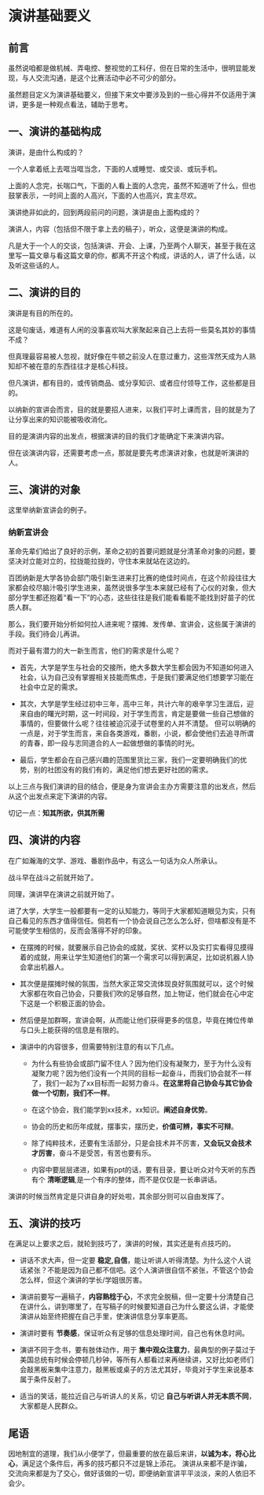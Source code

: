 # 演讲基础要义

## 前言

虽然说咱都是做机械、弄电控、整视觉的工科仔，但在日常的生活中，很明显能发现，与人交流沟通，是这个比赛活动中必不可少的部分。

虽然题目定义为演讲基础要义，但接下来文中要涉及到的一些心得并不仅适用于演讲，更多是一种观点看法，辅助于思考。

## 一、演讲的基础构成

演讲，是由什么构成的？

一个人拿着纸上去哐当哐当念，下面的人或睡觉、或交谈、或玩手机。

上面的人念完，长喘口气，下面的人看上面的人念完，虽然不知道听了什么，但也鼓掌表示，一时间上面的人高兴，下面的人也高兴，宾主尽欢。

演讲绝非如此的，回到两段前问的问题，演讲是由上面构成的？

演讲人，内容（包括但不限于拿上去的稿子），听众，这便是演讲的构成。

凡是大于一个人的交谈，包括演讲、开会、上课，乃至两个人聊天，甚至于我在这里写一篇文章与看这篇文章的你，都离不开这个构成，讲话的人，讲了什么话，以及听这些话的人。

## 二、演讲的目的

演讲是有目的所在的。

这是句废话，难道有人闲的没事喜欢叫大家聚起来自己上去将一些莫名其妙的事情不成？

但真理最容易被人忽视，就好像在牛顿之前没人在意过重力，这些浑然天成为人熟知却不被在意的东西往往才是核心科技。

但凡演讲，都有目的，或传销商品、或分享知识、或者应付领导工作，这些都是目的。

以纳新的宣讲会而言，目的就是要招人进来，以我们平时上课而言，目的就是为了让分享出来的知识能被吸收消化。

目的是演讲内容的出发点，根据演讲的目的我们才能确定下来演讲内容。

但在谈演讲内容，还需要考虑一点，那就是要先考虑演讲对象，也就是听演讲的人。

## 三、演讲的对象

这里举纳新宣讲会的例子。

### 纳新宣讲会

革命先辈们给出了良好的示例，革命之初的首要问题就是分清革命对象的问题，要坚决对立能对立的，拉拢能拉拢的，守住本来就站在这边的。

百团纳新是大学各协会部门吸引新生进来打比赛的绝佳时间点，在这个阶段往往大家都会绞尽脑汁吸引学生进来，虽然说很多学生本来就已经有了心仪的对象，但大部分学生都还抱着“看一下”的心态，这些往往是我们能看看能不能找到好苗子的优质人群。

那么，我们要开始分析如何拉人进来呢？摆摊、发传单、宣讲会，这些属于演讲的手段。我们待会儿再讲。

而对于最有潜力的大一新生而言，他们的需求是什么呢？

* 首先，大学是学生与社会的交接所，绝大多数大学生都会因为不知道如何进入社会，认为自己没有掌握相关技能而焦虑，于是我们要满足他们想要学习能在社会中立足的需求。

* 其次，大学是学生经过初中三年，高中三年，共计六年的艰辛学习生涯后，迎来自由的曙光时期，这一时间段，对于学生而言，肯定是要做一些自己想做的事情的，但要做什么呢？往往被迫沉浸于试卷里的人并不清楚。
但可以明确的一点是，对于学生而言，来自各类游戏，番剧，小说，都会使他们去追寻所谓的青春，即一段与志同道合的人一起做想做的事情的时光。

* 最后，学生都会在自己感兴趣的范围里货比三家，我们一定要明确我们的优势，别的社团没有的我们有的，满足他们想去更好社团的需求。

以上三点与我们演讲的目的结合，便是身为宣讲会主办方需要注意的出发点，然后从这个出发点来定下演讲的内容。

切记一点：__知其所欲，供其所需__

## 四、演讲的内容

在广如瀚海的文学、游戏、番剧作品中，有这么一句话为众人所承认。

战斗早在战斗之前就开始了。

同理，演讲早在演讲之前就开始了。

进了大学，大学生一般都要有一定的认知能力，等同于大家都知道眼见为实，只有自己看见的东西才值得信任。倘若有一个协会说自己怎么怎么好，但啥都没有是不可能使学生相信的，反而会落得不好的印象。

* 在摆摊的时候，就要展示自己协会的成就，奖状、奖杯以及实打实看得见摸得着的成就，用来让学生知道他们的第一个需求可以得到满足，比如说机器人协会拿出机器人。

* 其次便是摆摊时候的氛围，当然大家正常交流体现良好氛围就可以，这个时候大家都在吹自己协会，只要我们吹的足够自然，加上物证，他们就会在心中定下这是一个积极正面的协会。

* 然后便是加群啊，宣讲会啊，从而能让他们获得更多的信息，毕竟在摊位传单与口头上能获得的信息是有限的。

* 演讲中的内容很多，但需要特别注意的有以下几点。

  * 为什么有些协会或部门留不住人？因为他们没有凝聚力，至于为什么没有凝聚力呢？因为他们没有一个共同的目标一起奋斗，而我们协会就不一样了，我们一起为了xx目标而一起努力奋斗。__在这里将自己协会与其它协会做一个切割，我们不一样__。

  * 在这个协会，我们能学到xx技术，xx知识。__阐述自身优势__。

  * 协会的历史和历年成就，摆事实，摆历史，__价值可辨，事实不可辩__。

  * 除了纯粹技术，还要有生活部分，只是会技术并不厉害，__又会玩又会技术才厉害__，奋斗不是受苦，有苦也要有乐。

  * 内容中要层层递进，如果有ppt的话，要有目录，要让听众对今天听的东西有个 __清晰逻辑__,是一个有序的整体，而不是仅仅是一长串讲话。

演讲的时候当然肯定是只讲自身的好处啦，其余部分则可以自由发挥了。

## 五、演讲的技巧

在满足以上要求之后，就轮到技巧了，演讲的时候，其实还是有点技巧的。

* 讲话不求大声，但一定要 __稳定,自信__，能让听讲人听得清楚。为什么这个人说话紧张？不能是因为自己都不信吧。这个人演讲很自信不紧张，不管这个协会怎么样，但这个演讲的学长/学姐很厉害。

* 演讲前要写一遍稿子，__内容熟稔于心__，不求完全脱稿，但一定要十分清楚自己在讲什么，讲到哪里了，在写稿子的时候要知道自己为什么要这么讲，才能使演讲从始至终把握在自己手里，使演讲信息分享率更高。

* 演讲时要有 __节奏感__，保证听众有足够的信息处理时间，自己也有休息时间。

* 演讲不同于念书，要有肢体动作，用于 __集中观众注意力__，最典型的例子莫过于美国总统有时候会停顿几秒钟，等所有人都看过来再继续讲，又好比如老师们会敲黑板来集中注意力，敲黑板或桌子的方法尤其好，毕竟对于学生来说基本属于条件反射了。

* 适当的笑话，能拉近自己与听讲人的关系，切记 __自己与听讲人并无本质不同__，大家都是人民群众。

## 尾语

因地制宜的道理，我们从小便学了，但最重要的放在最后来讲，__以诚为本，将心比心__，满足这个条件后，再多的技巧都只不过是锦上添花。
演讲从来都不是诈骗，交流向来都是为了交心，做好该做的一切，即便纳新宣讲平平淡淡，来的人依旧不会少。
